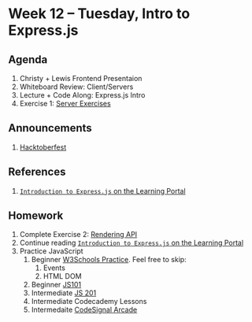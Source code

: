# Week 12 – Tuesday, Intro to Express.js

## Agenda
1. Christy + Lewis Frontend Presentaion
1. Whiteboard Review: Client/Servers
1. Lecture + Code Along: Express.js Intro
1. Exercise 1: [Server Exercises](../class/exercise1/README.md)

## Announcements
1. [Hacktoberfest](https://hacktoberfest.digitalocean.com) 

## References
1. [`Introduction to Express.js` on the Learning Portal](https://learn.digitalcrafts.com/flex/lessons/back-end-foundations/express-101/#learning-objectives)

## Homework
1. Complete Exercise 2: [Rendering API](../class/exercise2/README.md)
1. Continue reading [`Introduction to Express.js` on the Learning Portal](https://learn.digitalcrafts.com/flex/lessons/back-end-foundations/express-101/#learning-objectives)
1. Practice JavaScript
    1. Beginner [W3Schools Practice](https://www.w3schools.com/js/exercise_js.asp?filename=exercise_js_array_methods1). Feel free to skip:
        1. Events
        1. HTML DOM
    1. Beginner [JS101](https://github.com/adamszaruga/js101)
    1. Intermediate [JS 201](https://github.com/oakmac/js201)
    1. Intermediate Codecademy Lessons
    1. Intermedaite [CodeSignal Arcade](https://app.codesignal.com/arcade)




